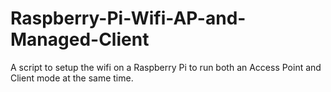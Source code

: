 # Raspberry-Pi-Wifi-AP-and-Managed-Client
A script to setup the wifi on a Raspberry Pi to run both an Access Point and Client mode at the same time.
